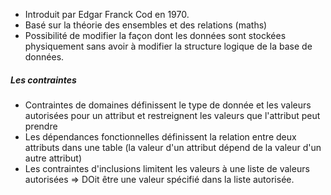 - Introduit par Edgar Franck Cod en 1970.
- Basé sur la théorie des ensembles et des relations (maths)
- Possibilité de modifier la façon dont les données sont stockées physiquement sans avoir à modifier la structure logique de la base de données.

##### Les contraintes
- Contraintes de domaines définissent le type de donnée et les valeurs autorisées pour un attribut et restreignent les valeurs que l'attribut peut prendre
- Les dépendances fonctionnelles définissent la relation entre deux attributs dans une table (la valeur d'un attribut dépend de la valeur d'un autre attribut)
- Les contraintes d'inclusions limitent les valeurs à une liste de valeurs autorisées => DOit être une valeur spécifié dans la liste autorisée.

